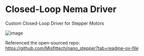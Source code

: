 # Closed-Loop Nema Driver
 Custom Closed-Loop Driver for Stepper Motors

![image](https://github.com/ErnestWang31/Closed-Loop-Nema-Driver/assets/84647054/e40e3b73-6954-411a-b18f-a8c10fe10928)



Referenced the open-sourced repo: https://github.com/Misfittech/nano_stepper?tab=readme-ov-file 
